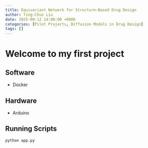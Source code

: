 ```yaml
---
title: Equivariant Network for Structure-Based Drug Design
author: Ting-Chun Liu
date: 2025-09-12 14:00:00 +0800
categories: [Pilot Projects, Diffusion Models in Drug Design]
tags: []
---
```


# Welcome to my first project


## Software
- Docker

## Hardware
- Arduino

## Running Scripts
```python
python app.py
```